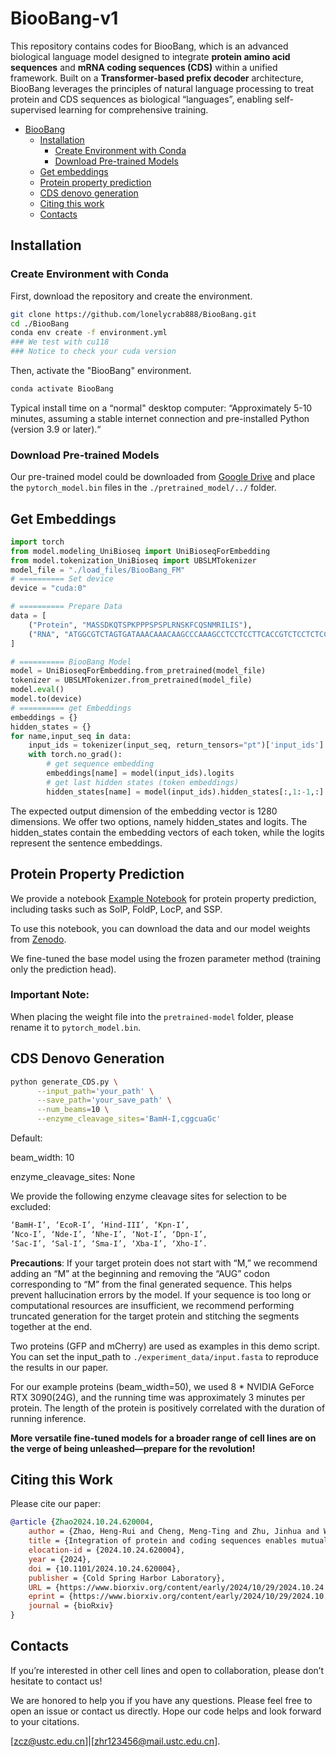 # BiooBang-v1

This repository contains codes for BiooBang, which is an advanced biological language model designed to integrate **protein amino acid sequences** and **mRNA coding sequences (CDS)** within a unified framework. Built on a **Transformer-based prefix decoder** architecture, BiooBang leverages the principles of natural language processing to treat protein and CDS sequences as biological “languages”, enabling self-supervised learning for comprehensive training.


- [BiooBang](#BiooBang-v1)
  - [Installation](#installation)
    - [Create Environment with Conda](#create-environment-with-conda)
    - [Download Pre-trained Models](#download-pre-trained-models)
  - [Get embeddings](#get-embeddings)
  - [Protein property prediction](#protein-property-prediction)
  - [CDS denovo generation](#cds-denovo-generation)
  - [Citing this work](#citing-this-work)
  - [Contacts](#Contacts)
      

## Installation

### Create Environment with Conda
First, download the repository and create the environment.
```bash
git clone https://github.com/lonelycrab888/BiooBang.git
cd ./BiooBang
conda env create -f environment.yml
### We test with cu118
### Notice to check your cuda version
```
Then, activate the "BiooBang" environment.

```bash
conda activate BiooBang
```

Typical install time on a “normal" desktop computer: “Approximately 5-10 minutes, assuming a stable internet connection and pre-installed Python (version 3.9 or later).“

### Download Pre-trained Models
Our pre-trained model could be downloaded from [Google Drive](https://drive.google.com/drive/folders/1vw8UOTkT3bbAdrdYwoFiDiNymlUYA-uu) and place the `pytorch_model.bin` files in the `./pretrained_model/../` folder.

## Get Embeddings
```python
import torch
from model.modeling_UniBioseq import UniBioseqForEmbedding
from model.tokenization_UniBioseq import UBSLMTokenizer
model_file = "./load_files/BiooBang_FM"
# ========== Set device
device = "cuda:0"

# ========== Prepare Data
data = [
    ("Protein", "MASSDKQTSPKPPPSPSPLRNSKFCQSNMRILIS"),
    ("RNA", "ATGGCGTCTAGTGATAAACAAACAAGCCCAAAGCCTCCTCCTTCACCGTCTCCTCTCCGTAATT")
]

# ========== BiooBang Model
model = UniBioseqForEmbedding.from_pretrained(model_file)
tokenizer = UBSLMTokenizer.from_pretrained(model_file)
model.eval()
model.to(device)
# ========== get Embeddings
embeddings = {}
hidden_states = {}
for name,input_seq in data:
    input_ids = tokenizer(input_seq, return_tensors="pt")['input_ids'].to(device)
    with torch.no_grad():
        # get sequence embedding 
        embeddings[name] = model(input_ids).logits
        # get last hidden states (token embeddings)
        hidden_states[name] = model(input_ids).hidden_states[:,1:-1,:]
```

The expected output dimension of the embedding vector is 1280 dimensions. We offer two options, namely hidden_states and logits. The hidden_states contain the embedding vectors of each token, while the logits represent the sentence embeddings.

## Protein Property Prediction

We provide a notebook [Example Notebook](protein_benchmark_test.ipynb) for protein property prediction, including tasks such as SolP, FoldP, LocP, and SSP.

To use this notebook, you can download the data and our model weights from [Zenodo](https://zenodo.org/records/13954425). 

We fine-tuned the base model using the frozen parameter method (training only the prediction head). 

### Important Note:
When placing the weight file into the `pretrained-model` folder, please rename it to `pytorch_model.bin`.


## CDS Denovo Generation


```bash
python generate_CDS.py \
      --input_path='your_path' \
      --save_path='your_save_path' \
      --num_beams=10 \
      --enzyme_cleavage_sites='BamH-I,cggcuaGc'
```

Default:

  beam_width: 10

  enzyme_cleavage_sites: None 

We provide the following enzyme cleavage sites for selection to be excluded:

```bash
‘BamH-I’, ‘EcoR-I’, ‘Hind-III’, ‘Kpn-I’, 
‘Nco-I’, ‘Nde-I’, ‘Nhe-I’, ‘Not-I’, ‘Dpn-I’, 
‘Sac-I’, ‘Sal-I’, ‘Sma-I’, ‘Xba-I’, ‘Xho-I’.
```

**Precautions**: If your target protein does not start with “M,” we recommend adding an “M” at the beginning and removing the “AUG” codon corresponding to “M” from the final generated sequence. This helps prevent hallucination errors by the model. If your sequence is too long or computational resources are insufficient, we recommend performing truncated generation for the target protein and stitching the segments together at the end.

Two proteins (GFP and mCherry) are used as examples in this demo script. You can set the input_path to `./experiment_data/input.fasta` to reproduce the results in our paper.

For our example proteins (beam_width=50), we used 8 * NVIDIA GeForce RTX 3090(24G), and the running time was approximately 3 minutes per protein. The length of the protein is positively correlated with the duration of running inference. 

**More versatile fine-tuned models for a broader range of cell lines are on the verge of being unleashed—prepare for the revolution!**


## Citing this Work

Please cite our paper:

```bibtex
@article {Zhao2024.10.24.620004,
	author = {Zhao, Heng-Rui and Cheng, Meng-Ting and Zhu, Jinhua and Wang, Hao and Yang, Xiang-Rui and Wang, Bo and Sun, Yuan-Xin and Fang, Ming-Hao and Chen, Enhong and Li, Houqiang and Han, Shu-Jing and Chen, Yuxing and Zhou, Cong-Zhao},
	title = {Integration of protein and coding sequences enables mutual augmentation of the language model},
	elocation-id = {2024.10.24.620004},
	year = {2024},
	doi = {10.1101/2024.10.24.620004},
	publisher = {Cold Spring Harbor Laboratory},
	URL = {https://www.biorxiv.org/content/early/2024/10/29/2024.10.24.620004},
	eprint = {https://www.biorxiv.org/content/early/2024/10/29/2024.10.24.620004.full.pdf},
	journal = {bioRxiv}
}
```


## Contacts

If you’re interested in other cell lines and open to collaboration, please don’t hesitate to contact us! 

We are honored to help you if you have any questions. Please feel free to open an issue or contact us directly. Hope our code helps and look forward to your citations.

[zcz@ustc.edu.cn]|[zhr123456@mail.ustc.edu.cn].
